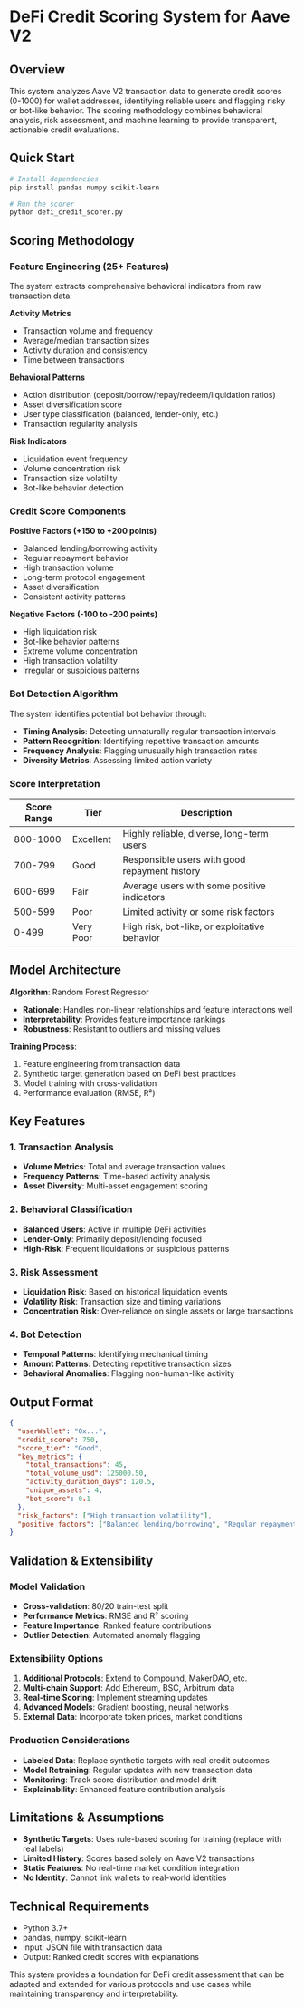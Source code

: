 # DeFi Credit Scoring System for Aave V2

## Overview
This system analyzes Aave V2 transaction data to generate credit scores (0-1000) for wallet addresses, identifying reliable users and flagging risky or bot-like behavior. The scoring methodology combines behavioral analysis, risk assessment, and machine learning to provide transparent, actionable credit evaluations.

## Quick Start
```bash
# Install dependencies
pip install pandas numpy scikit-learn

# Run the scorer
python defi_credit_scorer.py
```

## Scoring Methodology

### Feature Engineering (25+ Features)
The system extracts comprehensive behavioral indicators from raw transaction data:

**Activity Metrics**
- Transaction volume and frequency
- Average/median transaction sizes
- Activity duration and consistency
- Time between transactions

**Behavioral Patterns**
- Action distribution (deposit/borrow/repay/redeem/liquidation ratios)
- Asset diversification score
- User type classification (balanced, lender-only, etc.)
- Transaction regularity analysis

**Risk Indicators**
- Liquidation event frequency
- Volume concentration risk
- Transaction size volatility
- Bot-like behavior detection

### Credit Score Components

**Positive Factors (+150 to +200 points)**
- Balanced lending/borrowing activity
- Regular repayment behavior
- High transaction volume
- Long-term protocol engagement
- Asset diversification
- Consistent activity patterns

**Negative Factors (-100 to -200 points)**
- High liquidation risk
- Bot-like behavior patterns
- Extreme volume concentration
- High transaction volatility
- Irregular or suspicious patterns

### Bot Detection Algorithm
The system identifies potential bot behavior through:
- **Timing Analysis**: Detecting unnaturally regular transaction intervals
- **Pattern Recognition**: Identifying repetitive transaction amounts
- **Frequency Analysis**: Flagging unusually high transaction rates
- **Diversity Metrics**: Assessing limited action variety

### Score Interpretation

| Score Range | Tier | Description |
|-------------|------|-------------|
| 800-1000 | Excellent | Highly reliable, diverse, long-term users |
| 700-799 | Good | Responsible users with good repayment history |
| 600-699 | Fair | Average users with some positive indicators |
| 500-599 | Poor | Limited activity or some risk factors |
| 0-499 | Very Poor | High risk, bot-like, or exploitative behavior |

## Model Architecture

**Algorithm**: Random Forest Regressor
- **Rationale**: Handles non-linear relationships and feature interactions well
- **Interpretability**: Provides feature importance rankings
- **Robustness**: Resistant to outliers and missing values

**Training Process**:
1. Feature engineering from transaction data
2. Synthetic target generation based on DeFi best practices
3. Model training with cross-validation
4. Performance evaluation (RMSE, R²)

## Key Features

### 1. Transaction Analysis
- **Volume Metrics**: Total and average transaction values
- **Frequency Patterns**: Time-based activity analysis
- **Asset Diversity**: Multi-asset engagement scoring

### 2. Behavioral Classification
- **Balanced Users**: Active in multiple DeFi activities
- **Lender-Only**: Primarily deposit/lending focused
- **High-Risk**: Frequent liquidations or suspicious patterns

### 3. Risk Assessment
- **Liquidation Risk**: Based on historical liquidation events
- **Volatility Risk**: Transaction size and timing variations
- **Concentration Risk**: Over-reliance on single assets or large transactions

### 4. Bot Detection
- **Temporal Patterns**: Identifying mechanical timing
- **Amount Patterns**: Detecting repetitive transaction sizes
- **Behavioral Anomalies**: Flagging non-human-like activity

## Output Format
```json
{
  "userWallet": "0x...",
  "credit_score": 750,
  "score_tier": "Good",
  "key_metrics": {
    "total_transactions": 45,
    "total_volume_usd": 125000.50,
    "activity_duration_days": 120.5,
    "unique_assets": 4,
    "bot_score": 0.1
  },
  "risk_factors": ["High transaction volatility"],
  "positive_factors": ["Balanced lending/borrowing", "Regular repayments"]
}
```

## Validation & Extensibility

### Model Validation
- **Cross-validation**: 80/20 train-test split
- **Performance Metrics**: RMSE and R² scoring
- **Feature Importance**: Ranked feature contributions
- **Outlier Detection**: Automated anomaly flagging

### Extensibility Options
1. **Additional Protocols**: Extend to Compound, MakerDAO, etc.
2. **Multi-chain Support**: Add Ethereum, BSC, Arbitrum data
3. **Real-time Scoring**: Implement streaming updates
4. **Advanced Models**: Gradient boosting, neural networks
5. **External Data**: Incorporate token prices, market conditions

### Production Considerations
- **Labeled Data**: Replace synthetic targets with real credit outcomes
- **Model Retraining**: Regular updates with new transaction data
- **Monitoring**: Track score distribution and model drift
- **Explainability**: Enhanced feature contribution analysis

## Limitations & Assumptions
- **Synthetic Targets**: Uses rule-based scoring for training (replace with real labels)
- **Limited History**: Scores based solely on Aave V2 transactions
- **Static Features**: No real-time market condition integration
- **No Identity**: Cannot link wallets to real-world identities

## Technical Requirements
- Python 3.7+
- pandas, numpy, scikit-learn
- Input: JSON file with transaction data
- Output: Ranked credit scores with explanations

This system provides a foundation for DeFi credit assessment that can be adapted and extended for various protocols and use cases while maintaining transparency and interpretability.
